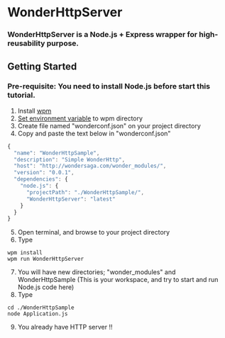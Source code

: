 # WonderHttpServer

### WonderHttpServer is a Node.js + Express wrapper for high-reusability purpose.

## Getting Started

### Pre-requisite: You need to install Node.js before start this tutorial.

1. Install [wpm](https://github.com/prophecy/wpm)
2. [Set environment variable](https://stackoverflow.com/questions/7501678/set-environment-variables-on-mac-os-x-lion) to wpm directory 
3. Create file named "wonderconf.json" on your project directory
4. Copy and paste the text below in "wonderconf.json"  
```javascript
{
  "name": "WonderHttpSample",
  "description": "Simple WonderHttp",
  "host": "http://wondersaga.com/wonder_modules/",
  "version": "0.0.1",
  "dependencies": {
    "node.js": {
      "projectPath": "./WonderHttpSample/",
      "WonderHttpServer": "latest"
    }
  }
}
```
5. Open terminal, and browse to your project directory
6. Type
```
wpm install
wpm run WonderHttpServer
```
7. You will have new directories; "wonder_modules" and WonderHttpSample (This is your workspace, and try to start and run Node.js code here)
8. Type
```
cd ./WonderHttpSample
node Application.js
```
9. You already have HTTP server !!